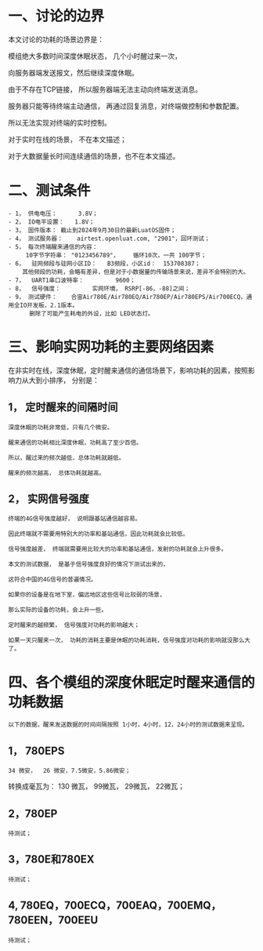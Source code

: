 # 一、讨论的边界

   本文讨论的功耗的场景边界是：

   模组绝大多数时间深度休眠状态， 几个小时醒过来一次，
   
   向服务器端发送报文，然后继续深度休眠。

   由于不存在TCP链接， 所以服务器端无法主动向终端发送消息。

   服务器只能等待终端主动通信， 再通过回复消息，对终端做控制和参数配置。

   所以无法实现对终端的实时控制。

   对于实时在线的场景， 不在本文描述；

   对于大数据量长时间连续通信的场景，也不在本文描述。


# 二、测试条件

    - 1， 供电电压：      3.8V；
    - 2， IO电平设置：   1.8V；
    - 3， 固件版本： 截止到2024年9月30日的最新LuatOS固件；
    - 4， 测试服务器：    airtest.openluat.com, "2901"，回环测试；
    - 5， 每次终端醒来通信的内容：  
         10字节字符串： "0123456789"，    循环10次，一共 100字节；
    - 6，  驻网频段与驻网小区ID：   B3频段，小区id：  153708387；
        其他频段的功耗，会略有差异，但是对于小数据量的传输场景来说，差异不会特别的大。
    - 7，  UART1串口波特率：         9600；
    - 8，  信号强度：         实网环境， RSRP[-86，-88]之间；
    - 9， 测试硬件：    合宙Air780E/Air780EQ/Air780EP/Air780EPS/Air700ECQ，通用全IO开发板，2.1版本。
          删除了可能产生耗电的外设，比如 LED状态灯。
 

# 三、影响实网功耗的主要网络因素

在非实时在线，深度休眠，定时醒来通信的通信场景下，影响功耗的因素，按照影响力从大到小排序， 分别是：

## 1，  定时醒来的间隔时间

    深度休眠的功耗非常低，只有几个微安。

    醒来通信的功耗相比深度休眠，功耗高了至少百倍。

    所以，醒过来的频次越低，总体功耗就越低。

    醒来的频次越高， 总体功耗就越高。


## 2， 实网信号强度
    终端的4G信号强度越好， 说明跟基站通信越容易。
    
    因此终端就不需要用特别大的功率和基站通信，因此功耗就会比较低。

    信号强度越差， 终端就需要用比较大的功率和基站通信，发射的功耗就会上升很多。

    本文的测试数据， 是基于信号强度良好的情况下测试出来的，
    
    这符合中国的4G信号的普遍情况。

    如果你的设备是在地下室，偏远地区这些信号比较弱的场景， 
    
    那么实际的设备的功耗，会上升一些。

    定时醒来的越频繁， 信号强度对功耗的影响越大；

    如果一天只醒来一次， 功耗的消耗主要是休眠的功耗消耗，信号强度对功耗的影响就没那么大了。


# 四、各个模组的深度休眠定时醒来通信的功耗数据

    以下的数据，醒来发送数据的时间间隔按照 1小时，4小时，12，24小时的测试数据来呈现。

## 1， 780EPS
    34 微安，  26 微安，7.5微安，5.86微安；
 转换成毫瓦为：
    130 微瓦，  99微瓦，  29微瓦， 22微瓦；

## 2，780EP
    待测试；

## 3，780E和780EX
    待测试；

## 4,  780EQ，700ECQ，700EAQ，700EMQ，780EEN，700EEU
    待测试；






